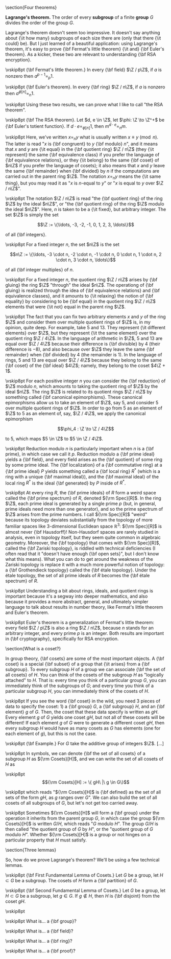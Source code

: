 <!-- py miatex2html.py algebra01.md  # Output html file (same name)! -->

<!-- ------------------------------------------------------------------------------------------ -->
<!-- 
\title_page Lagrange's theorem
\title_article Lagrange's theorem and the RSA theorem
\category0 Algebra
\category1 Groups
\category2 Finite groups
\category3 Lagrange's theorem
-->

<!-- ------------------------------------------------------------------------------------------ -->
\section{Four theorems}

**Lagrange's theorem.** The order of every **subgroup** of a finite **group** $G$ divides the order of the group $G$.

Lagrange's theorem doesn't seem too impressive.
It doesn't say anything about {\it how many} subgroups of each size there are (only that there {\it could} be).
But I just learned of a beautiful application:
using Lagrange's theorem, it's easy to prove {\bf Fermat's little theorem} {\it and} {\bf Euler's theorem}.
As a kicker, these two are relevant to understanding {\bf RSA encryption}.

\vskip8pt
{\bf Fermat's little theorem.} In every {\bf field} $\Z / p\Z$, if $a$ is nonzero then $a^{p-1} =_p 1$.

\vskip8pt
{\bf Euler's theorem}. In every {\bf ring} $\Z / n\Z$, if $a$ is nonzero then $a^{\phi[n]} =_n 1$.

\vskip8pt
Using these two results, we can prove what I like to call "the RSA theorem".

\vskip8pt
{\bf The RSA theorem}. Let $d, e \in \Z$, let $\phi: \Z \to \Z^+$ be {\bf Euler's totient function}. If $d \cdot e =_{\phi[n]} 1$, then $m^{d \cdot e} =_n m$.

\vskip8pt
Here, we've written $x =_n y$ what is usually written $x \equiv y \pmod n$.
The latter is read "$x$ is {\bf congruent} to $y$ {\bf modulo} $n$", and
it means that $x$ and $y$ are {\it equal} in the {\bf quotient ring} $\Z / n\Z$
(they {\it represent} the same {\bf equivalence class} if you prefer the language of {\bf equivalence relations}, or
they {\it belong} to the same {\bf coset} of $n\Z$ if you prefer the language of cosets);
it also means that $x$ and $y$ leave the same {\bf remainder} when {\bf divided} by $n$
if the computations are carried out in the parent ring $\Z$.
The notation $x =_n y$ means the {\it same thing}, but you may read it as "$x$ is $n$-equal to $y$" or
"$x$ is equal to $y$ over $\Z / n\Z$".

\vskip8pt
The notation $\Z / n\Z$ is read
"the {\bf quotient ring} of the ring $\Z$ by the ideal $n\Z$", or
"the {\bf quotient ring} of the ring $\Z$ modulo the ideal $n\Z$".
Here, $n$ is taken to be a {\it fixed}, but arbitrary integer.
The set $\Z$ is simply the set

$$\Z := \{\ldots, -3, -2, -1, 0, 1, 2, 3, \ldots\}$$

of all {\bf integers}.

\vskip8pt
For a fixed integer $n$, the set $n\Z$ is the set

$$n\Z := \{\ldots, -3 \cdot n, -2 \cdot n, -1 \cdot n, 0 \cdot n, 1 \cdot n, 2 \cdot n, 3 \cdot n, \ldots\}$$

of all {\bf integer multiples} of $n$.

\vskip8pt
For a fixed integer $n$, the quotient ring $\Z / n\Z$ arises by
{\bf gluing} the ring $\Z$ "through" the ideal $n\Z$.
The operationg of {\bf gluing} is realized through the idea of {\bf equivalence relations} and {\bf equivalence classes}, and
it amounts to {\it relaxing} the notion of {\bf equality} by considering to be
{\bf equal} in the quotient ring $\Z / n\Z$
elements that were {\it not} equal in the parent ring $\Z$.

\vskip8pt
The fact that you can fix two arbitrary elements $x$ and $y$ of the ring $\Z$ and
consider them over multiple quotient rings of $\Z$ is, in my opinion, quite deep.
For example, take $5$ and $13$. They represent {\it different elements} over $\Z$, but
they represent {\it the same element} over the quotient ring $\Z / 4\Z$.
In the language of arithmetic in $\Z$, $5$ and $13$ are equal over $\Z / 4\Z$ because
their difference is {\bf divisible} by $4$ (their difference is $-8$), and
also because over $\Z$ they leave the same {\bf remainder} when {\bf divided} by $4$ (the remainder is $1$).
In the language of rings, $5$ and $13$ are equal over $\Z / 4\Z$ because
they belong to the same {\bf coset} of the {\bf ideal} $4\Z$;
namely, they belong to the coset $4\Z + 1$.

\vskip8pt
For each positive integer $n$ you can consider the {\bf reduction} of $\Z$ modulo $n$,
which amounts to taking the quotient ring of $\Z$ by the ideal $n\Z$.
The ring $\Z$ is related to its quotient rings $\Z / n\Z$ by something called {\bf canonical epimorphisms}.
These canonical epimorphisms allow us to take an element of $\Z$, say $5$, and
consider $5$ over multiple quotient rings of $\Z$.
In order to go from $5$ as an element of $\Z$ to $5$ as an element of, say, $\Z / 4\Z$,
we apply the canonical epimorphism

$$\phi_4 : \Z \to \Z / 4\Z$$

to $5$, which maps $5 \in \Z$ to $5 \in \Z / 4\Z$.

\vskip8pt
Reduction modulo $n$ is particularly important when $n$ is a {\bf prime}, in which case we call it $p$.
Reduction modulo a {\bf prime ideal} yields a {\bf field}, and every field arises as the {\bf quotient} of some ring by some prime ideal.
The {\bf localization} of a {\bf commutative ring} at a {\bf prime ideal} $P$ yields something called a {\bf local ring} $R^*$
(which is a ring with a unique {\bf maximal ideal}), and
the {\bf maximal ideal} of the local ring $R^*$ is the ideal {\bf generated} by $P$ inside of $R^*$.

\vskip8pt
At every ring $R$, the {\bf prime ideals} of $R$ form a weird space called the {\bf prime spectrum} of $R$, denoted ${\rm Spec}[R]$.
In the ring $\Z$, each prime ideal is generated by a single prime $p$ (but, in general, prime ideals need more than one generator),
and so the prime spectrum of $\Z$ arises from the prime numbers.
I call ${\rm Spec}[R]$ "weird" because its topology deviates substantially from the topology of more familiar spaces
like $3$-dimensional Euclidean space ${\mathbb R}^3$: ${\rm Spec}[R]$ is almost never {\bf Hausdorff}!
Non-Hausdorf spaces are rarely studied in analysis, even in topology itself, but they seem quite common in algebraic geometry.
Moreover, the {\bf topology} that comes with ${\rm Spec}[R]$, called the {\bf Zariski topology},
is riddled with technical deficiencies
(I often read that it "doesn't have enough {\bf open sets}", but I don't know what this means).
What you can do to get around the weakness of the Zariski topology is replace it with a much more powerful notion of topology:
a {\bf Grothendieck topology} called the {\bf étale topology}.
Under the étale topology, the set of all prime ideals of $R$ becomes the {\bf étale spectrum} of $R$.

\vskip8pt
Understanding a bit about rings, ideals, and quotient rings is important because it's a segway into deeper mathematics,
and also because it provides a more abstract, general, and ultimately simpler language to talk about results in number theory,
like Fermat's little theorem and Euler's theorem.

\vskip8pt
Euler's theorem is a generalization of Fermat's little theorem:
every field $\Z / p\Z$ is also a ring $\Z / n\Z$,
because $n$ stands for an arbitrary integer, and every prime $p$ is an integer.
Both results are important in {\bf cryptography}, specifically for RSA encryption.

<!-- ------------------------------------------------------------------------------------------ -->
\section{What is a coset?}

In group theory, {\bf cosets} are some of the most important objects.
A {\bf coset} is a special {\bf subset} of a group that {\it arises} from a {\bf subgroup}.
To every subgroup $H$ of a group we can associate {\bf the set of all cosets} of $H$.
You can think of the cosets of the subgroup $H$ as "logically attached" to $H$.
That is: every time you think of a particular group $G$, you can immediately think of the subgroups of $G$;
and every time you think of a particular subgroup $H$, you can immediately think of the cosets of $H$.

\vskip8pt
If you see the word {\bf coset} in the wild, you need 3 pieces of data to specify the coset:
$1)$ a {\bf group} $G$, a {\bf subgroup} $H$, and an {\bf element} $g$ of $G$.
Then, the coset that these data specify is written as $gH$.
Every element $g$ of $G$ yields one coset $gH$, but not all of these cosets will be different!
If each element $g$ of $G$ were to generate a different coset $gH$,
then every subgroup $H$ would have as many cosets as $G$ has elements (one for each element of $g$), but this is not the case.

\vskip8pt
{\bf Example.} For $G$ take the additive group of integers $\Z$. [...]

\vskip8pt
In symbols, we can denote {\bf the set of all cosets} of a subgroup $H$ as ${\rm Cosets}[H]$,
and we can write the set of all cosets of $H$ as

\vskip8pt
$${\rm Cosets}[H] := \{ gH\ |\ g \in G\}$$

\vskip8pt
which reads "${\rm Cosets}[H]$ is {\bf defined} as the set of all sets of the form $gH$, as $g$ ranges over $G$".
We can also build the set of all cosets of all subgroups of $G$, but let's not get too carried away.

\vskip8pt
Sometimes ${\rm Cosets}[H]$ will form a {\bf group} under the operation it inherits from the parent group $G$,
in which case the group ${\rm Cosets}[H]$ is written $G / H$, which reads "$G$ modulo $H$".
The group $G / H$ is then called "the quotient group of $G$ by $H$", or the "quotient group of $G$ modulo $H$".
Whether ${\rm Cosets}[H]$ is a group or not hinges on a particular property that $H$ must satisfy.

<!-- ------------------------------------------------------------------------------------------ -->
\section{Three lemmas}

So, how do we prove Lagrange's theorem? We'll be using a few technical lemmas.

\vskip8pt
{\bf First Fundamental Lemma of Cosets.} Let $G$ be a group, let $H \subset G$ be a subgroup.
The cosets of $H$ form a {\bf partition} of $G$.

\vskip8pt
{\bf Second Fundamental Lemma of Cosets.} Let $G$ be a group, let $H \subset G$ be a subgroup, let $g \in G$.
If $g \notin H$, then $H$ is {\bf disjoint} from the coset $gH$.


\vskip8pt

\vskip8pt
What is... a {\bf group}?

\vskip8pt
What is... a {\bf field}?

\vskip8pt
What is... a {\bf ring}?

\vskip8pt
What is... a {\bf proof}?
